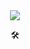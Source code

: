 <div align=center>  
  <img src="https://capsule-render.vercel.app/api?type=soft&color=auto&height=160&section=header&text=Hyunji%20Kim&fontSize=76&animation=fadeIn" /> 
  
 🛠️
